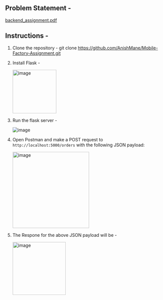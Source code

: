 ## Problem Statement - 

[backend_assignment.pdf](https://github.com/AnishMane/mobile-factory-assignment/files/15270418/backend_assignment.pdf)

## Instructions -
1. Clone the repository - git clone https://github.com/AnishMane/Mobile-Factory-Assignment.git
2. Install Flask - 

   <img width="140" alt="image" src="https://github.com/AnishMane/mobile-factory-assignment/assets/112772218/e16a98ca-a24e-40d0-b187-3fad2f4b7b18">

4. Run the flask server -
  
   ![image](https://github.com/AnishMane/mobile-factory-assignment/assets/112772218/02b1fea5-fd25-4849-9ce3-5c84222febbb)

7. Open Postman and make a POST request to `http://localhost:5000/orders` with the following JSON payload:
   
    <img width="245" alt="image" src="https://github.com/AnishMane/mobile-factory-assignment/assets/112772218/0c5bb3d6-3d42-415d-a998-2560a3bd4340">

8. The Respone for the above JSON payload will be - 

    <img width="170" alt="image" src="https://github.com/AnishMane/mobile-factory-assignment/assets/112772218/9c2a3285-5f74-4e1c-ba73-f76f881b77ec">


